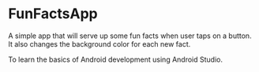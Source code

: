 # FunFactsApp
A simple app that will serve up some fun facts when user taps on a button. It also changes the background color for each new fact.

To learn the basics of Android development using Android Studio. 
